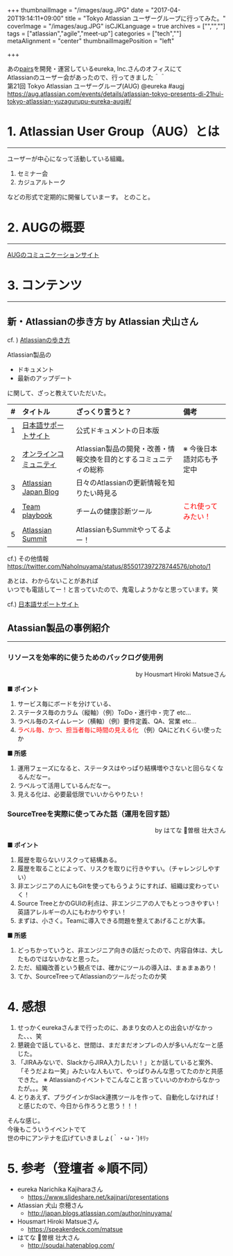 +++
thumbnailImage = "/images/aug.JPG"
date = "2017-04-20T19:14:11+09:00"
title = "Tokyo Atlassian ユーザーグループに行ってみた。"
coverImage = "/images/aug.JPG"
isCJKLanguage = true
archives = ["","",""]
tags = ["atlassian","agile","meet-up"]
categories = ["tech",""]
metaAlignment = "center"
thumbnailImagePosition = "left"

+++

あの[pairs](https://www.pairs.lv/)を開発・運営しているeureka, Inc.さんのオフィスにて  
Atlassianのユーザー会があったので、行ってきました＾＾  
第21回 Tokyo Atlassian ユーザーグループ(AUG) @eureka #augj  
https://aug.atlassian.com/events/details/atlassian-tokyo-presents-di-21hui-tokyo-atlassian-yuzagurupu-eureka-augj#/


# 1. Atlassian User Group（AUG）とは
---
ユーザーが中心になって活動している組織。
1. セミナー会
2. カジュアルトーク  

などの形式で定期的に開催していまーす。
とのこと。


# 2. AUGの概要
---

[AUGのコミュニケーションサイト](https://aug.atlassian.com/)

# 3. コンテンツ
---

## 新・Atlassianの歩き方  by Atlassian 犬山さん
cf. ) [Atlassianの歩き方](http://qiita.com/kunny53/items/06759877d321c799df95)

Atlassian製品の

- ドキュメント
- 最新のアップデート

に関して、ざっと教えていただいた。

|#|タイトル|ざっくり言うと？|備考|
|:-----------:|:------------|:------------|:------------|
|1|[日本語サポートサイト](https://confluence.atlassian.com/jpns)|公式ドキュメントの日本版||
|2|[オンラインコミュニティ](https://community.atlassian.com/)|Atlassian製品の開発・改善・情報交換を目的とするコミュニティの総称|※ 今後日本語対応も予定中|
|3|[Atlassian Japan Blog](http://japan.blogs.atlassian.com/)|日々のAtlassianの更新情報を知りたい時見る||
|4|[Team playbook](https://ja.atlassian.com/team-playbook)|チームの健康診断ツール|<font color="Red">これ使ってみたい！</font>|
|5|[Atlassian Summit](https://www.atlassian.com/company/events/summit)|AtlassianもSummitやってるよー！||

cf.) その他情報  
https://twitter.com/NahoInuyama/status/855017397278744576/photo/1

あとは、わからないことがあれば  
いつでも電話してー！と言っていたので、鬼電しようかなと思っています。笑

cf.) [日本語サポートサイト](https://confluence.atlassian.com/jpns)

## Atassian製品の事例紹介
----

### リソースを効率的に使うためのバックログ使用例
<div style="text-align: right;">by Housmart Hiroki Matsueさん</div>

  **■ ポイント**

1. サービス毎にボードを分けている、
2. ステータス毎のカラム（縦軸）（例）ToDo・進行中・完了 etc...
3. ラベル毎のスイムレーン（横軸）（例）要件定義、QA、営業 etc...
4. <font color="Red">ラベル毎、かつ、担当者毎に時間の見える化</font>  （例）QAにどれくらい使ったか

  **■ 所感**

1. 運用フェーズになると、ステータスはやっぱり結構増やさないと回らなくなるんだなー。
2. ラベルって活用しているんだなー。
3. 見える化は、必要最低限でいいからやりたい！

### SourceTreeを実際に使ってみた話（運用を回す話）
<div style="text-align: right;">by はてな 曽根 壮大さん</div>

**■ ポイント**
1. 履歴を取らないリスクって結構ある。
2. 履歴を取ることによって、リスクを取りに行きやすい。（チャレンジしやすい）
3. 非エンジニアの人にもGitを使ってもらうようにすれば、組織は変わっていく！
4. Source TreeとかのGUIの利点は、非エンジニアの人でもとっつきやすい！英語アレルギーの人にもわかりやすい！
5. まずは、小さく。Teamに導入できる問題を整えてあげることが大事。

**■ 所感**
1. どっちかっていうと、非エンジニア向きの話だったので、内容自体は、大したものではないかなと思った。
2. ただ、組織改善という観点では、確かにツールの導入は、まぁまぁあり！
3. てか、SourceTreeってAtlassianのツールだったのか笑

# 4. 感想
1. せっかくeurekaさんまで行ったのに、あまり女の人との出会いがなかった、、、笑
2. 懇親会で話していると、世間は、まだまだオンプレの人が多いんだなーと感じた。
3. 「JIRAみないで、SlackからJIRA入力したい！」とか話していると案外、「そうだよねー笑」みたいな人もいて、やっぱりみんな思ってたのかと共感できた。
  ※ Atlassianのイベントでこんなこと言っていいのかわからなかったが。。。笑
4. とりあえず、プラグインかSlack連携ツールを作って、自動化しなければ！と感じたので、今日から作ろうと思う！！！

そんな感じ。  
今後もこういうイベントでて  
世の中にアンテナを広げていきましょ(｀・ω・´)ｷﾘｯ

# 5. 参考（登壇者 ※順不同）

- eureka Narichika Kajiharaさん
  - https://www.slideshare.net/kajinari/presentations
- Atlassian 犬山 奈穂さん
  - http://japan.blogs.atlassian.com/author/ninuyama/
- Housmart Hiroki Matsueさん
  - https://speakerdeck.com/matsue
- はてな 曽根 壮大さん
  - http://soudai.hatenablog.com/
